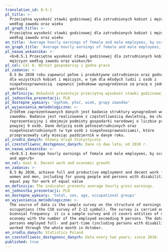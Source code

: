 ```yaml
---
translation_id: 8-5-1
pl_title: >-
  Przeciętna wysokość stawki godzinowej dla zatrudnionych kobiet i mężczyzn
  według zawodu oraz wieku
pl_graph_title: >-
  Przeciętna wysokość stawki godzinowej dla zatrudnionych kobiet i mężczyzn
  według zawodu oraz wieku
en_title: 'Average hourly earnings of female and male employees, by occupation and age'
en_graph_title: 'Average hourly earnings of female and male employees, by occupation and age'
pl_nazwa_wskaznika: >-
  <b>8.5.1 Przeciętna wysokość stawki godzinowej dla zatrudnionych kobiet i
  mężczyzn według zawodu oraz wieku</b>
pl_cel: Cel 8. Wzrost gospodarczy i godna praca
pl_zadanie: >-
  8.5 Do 2030 roku zapewnić pełne i produktywne zatrudnienie oraz godną pracę
  dla wszystkich kobiet i mężczyzn, w tym dla młodych ludzi i osób z
  niepełnosprawnością  zapewnić jednakowe wynagrodzenie za pracę o jednakowej
  wartości
pl_definicja: Wskaźnik prezentuje przeciętną wysokość stawki godzinowej.
pl_jednostka_prezentacji: PLN
pl_dostepne_wymiary: 'ogółem, płeć, wiek, grupy zawodów'
pl_wyjasnienia_metodologiczne: >-
  Źródłem zaprezentowanych danych jest badanie struktury wynagrodzeń według
  zawodów. Badanie jest realizowane z częstotliwością dwuletnią, ma charakter
  reprezentacyjny i obejmuje podmioty gospodarki narodowej o liczbie pracujących
  powyżej 9 osób. Dane dotyczą osób pełnozatrudnionych oraz
  niepełnozatrudnionych (w tym osób z niepełnosprawnościami), które
  przepracowały cały miesiąc październik w danym roku.
pl_zrodlo_danych: Główny Urząd Statystyczny
pl_czestotliwosc_dostępnosc_danych: Dane co dwa lata; od 2010 r.
en_nazwa_wskaznika: >-
  <b>8.5.1 Average hourly earnings of female and male employees, by occupation
  and age</b>
en_cel: Goal 8. Decent work and economic growth
en_zadanie: >-
  8.5 By 2030, achieve full and productive employment and decent work for all
  women and men, including for young people and persons with disabilities, and
  equal pay for work of equal value
en_definicja: The indicator presents average hourly gross earnings.
en_jednostka_prezentacji: PLN
en_dostepne_wymiary: 'total, sex, age, occupational groups'
en_wyjasnienia_metodologiczne: >-
  The source of data is the sample survey on the structure of earnings by
  occupations (the CSO survey of Z-12 symbol). The survey is carried out with
  biennial frequency  it is a sample survey and it covers entities of national
  economy with the number of the employed exceeding 9 persons. The data concern
  persons employed full- and part-time (including persons with disabilities) who
  worked through the whole month in October.
en_zrodlo_danych: Statistics Poland
en_czestotliwosc_dostępnosc_danych: Data every two years; since 2010.
published: true
---
```

